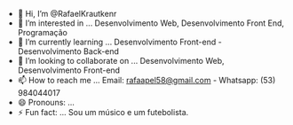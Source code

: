 - 👋 Hi, I’m @RafaelKrautkenr
- 👀 I’m interested in ... Desenvolvimento Web, Desenvolvimento Front End, Programação
- 🌱 I’m currently learning ... Desenvolvimento Front-end - Desenvolvimento Back-end
- 💞️ I’m looking to collaborate on ... Desenvolvimento Web, Desenvolvimento Front-end
- 📫 How to reach me ... Email: rafaapel58@gmail.com - Whatsapp: (53) 984044017
- 😄 Pronouns: ...
- ⚡ Fun fact: ... Sou um músico e um futebolista.

<!---
RafaelKrautkenr/RafaelKrautkenr is a ✨ special ✨ repository because its `README.md` (this file) appears on your GitHub profile.
You can click the Preview link to take a look at your changes.
--->
